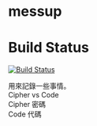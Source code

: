 # messup

# Build Status
[![Build Status](http://54.254.251.255:8080/buildStatus/icon?job=TestGithub-messup)](http://54.254.251.255:8080/job/TestGithub-messup/)  


用來記錄一些事情。  
Cipher vs Code  
Cipher 密碼  
Code 代碼  